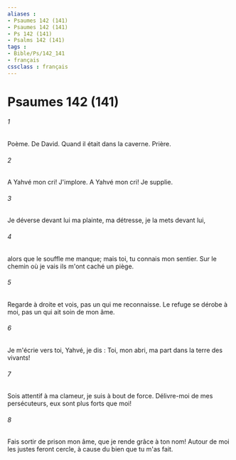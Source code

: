 ```yaml
---
aliases : 
- Psaumes 142 (141)
- Psaumes 142 (141)
- Ps 142 (141)
- Psalms 142 (141)
tags : 
- Bible/Ps/142_141
- français
cssclass : français
---
```


# Psaumes 142 (141)

###### 1
Poème. De David. Quand il était dans la caverne. Prière.
###### 2
A Yahvé mon cri! J'implore. A Yahvé mon cri! Je supplie.
###### 3
Je déverse devant lui ma plainte, ma détresse, je la mets devant lui,
###### 4
alors que le souffle me manque; mais toi, tu connais mon sentier. Sur le chemin où je vais ils m'ont caché un piège.
###### 5
Regarde à droite et vois, pas un qui me reconnaisse. Le refuge se dérobe à moi, pas un qui ait soin de mon âme.
###### 6
Je m'écrie vers toi, Yahvé, je dis : Toi, mon abri, ma part dans la terre des vivants!
###### 7
Sois attentif à ma clameur, je suis à bout de force. Délivre-moi de mes persécuteurs, eux sont plus forts que moi!
###### 8
Fais sortir de prison mon âme, que je rende grâce à ton nom! Autour de moi les justes feront cercle, à cause du bien que tu m'as fait.
